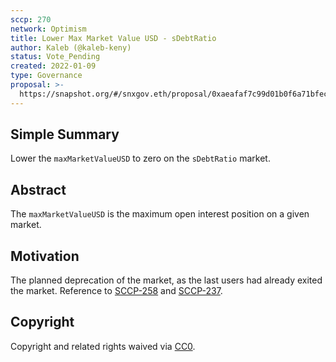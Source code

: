 ```yaml
---
sccp: 270
network: Optimism
title: Lower Max Market Value USD - sDebtRatio
author: Kaleb (@kaleb-keny)
status: Vote_Pending
created: 2022-01-09
type: Governance
proposal: >-
  https://snapshot.org/#/snxgov.eth/proposal/0xaeafaf7c99d01b0f6a71bfec09777b9bd1179d24137b6011425db32b27d058eb
---
```


<!--You can leave these HTML comments in your merged SCCP and delete the visible duplicate text guides, they will not appear and may be helpful to refer to if you edit it again. This is the suggested template for new SCCPs. Note that an SCCP number will be assigned by an editor. When opening a pull request to submit your SCCP, please use an abbreviated title in the filename, `sccp-draft_title_abbrev.md`. The title should be 44 characters or less.-->

## Simple Summary

<!--"If you can't explain it simply, you don't understand it well enough." Provide a simplified and layman-accessible explanation of the SCCP.-->

Lower the `maxMarketValueUSD` to zero on the `sDebtRatio` market.

## Abstract

<!--A short (~200 word) description of the variable change proposed.-->

The `maxMarketValueUSD` is the maximum open interest position on a given market.
 

## Motivation

<!--The motivation is critical for SCCPs that want to update variables within Synthetix. It should clearly explain why the existing variable is not incentive aligned. SCCP submissions without sufficient motivation may be rejected outright.-->

The planned deprecation of the market, as the last users had already exited the market. Reference to [SCCP-258](https://sips.synthetix.io/sccp/sccp-258/) and [SCCP-237](https://sips.synthetix.io/sccp/sccp-237/).

## Copyright

Copyright and related rights waived via [CC0](https://creativecommons.org/publicdomain/zero/1.0/).
